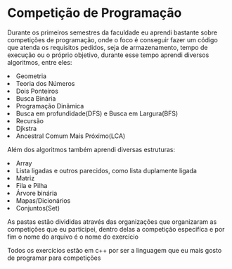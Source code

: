 <h1>Competição de Programação</h1>
<p>Durante os primeiros semestres da faculdade eu aprendi bastante sobre competições de programação, onde o foco é conseguir fazer um código que atenda os requisitos pedidos, seja de armazenamento, tempo de execução ou o próprio objetivo, durante esse tempo aprendi diversos algoritmos, entre eles:</p>
<li>Geometria</li>
<li>Teoria dos Números</li>
<li>Dois Ponteiros</li>
<li>Busca Binária</li>
<li>Programação Dinâmica</li>
<li>Busca em profundidade(DFS) e Busca em Largura(BFS)</li>
<li>Recursão</li>
<li>Djkstra</li>
<li>Ancestral Comum Mais Próximo(LCA)</li>
<p>Além dos algoritmos também aprendi diversas estruturas:</p>
<li>Array</li>
<li>Lista ligadas e outros parecidos, como lista duplamente ligada</li>
<li>Matriz</li>
<li>Fila e Pilha</li>
<li>Árvore binária</li>
<li>Mapas/Dicionários</li>
<li>Conjuntos(Set)</li>
<p>As pastas estão divididas através das organizações que organizaram as competições que eu participei, dentro delas a competição especifíca e por fim o nome do arquivo é o nome do exercício</p>
<p>Todos os exercícios estão em c++ por ser a linguagem que eu mais gosto de programar para competições</p>
